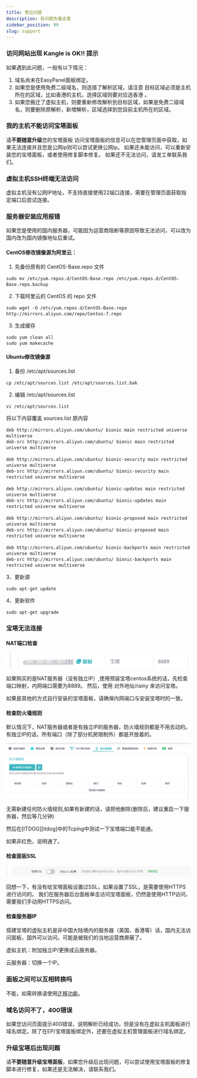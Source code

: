 ```yaml
---
title: 常见问题
description: 有问题先看这里
sidebar_position: 99
slug: support
---
```



### 访问网站出现 Kangle is OK!! 提示

如果遇到此问题，一般有以下情况：

1. 域名尚未在EasyPanel面板绑定。
2. 如果您是使用免费二级域名，则选错了解析区域，请注意 目标区域必须是主机所在的区域，比如香港的主机，选择区域则要对应选香港 。
3. 如果您搬迁了虚拟主机，则要重新修改解析到目标区域，如果是免费二级域名，则要删除原解析，新增解析，区域选择到您目前主机所在的区域。


### 我的主机不能访问宝塔面板
请**不要随意升级**您的宝塔面板
访问宝塔面板的信息可以在您管理页面中获取，如果无法连接并且您是公网ip则可以尝试更换公网ip。
如果还未能访问，可以重新安装您的宝塔面板，或者使用修复脚本修复。
如果还不无法访问，请发工单联系我们。

### 虚拟主机SSH终端无法访问
虚拟主机没有公网IP地址，不支持直接使用22端口连接，需要在管理页面获取指定端口后尝试连接。

### 服务器安装应用报错
如果您是使用的国内服务器，可能因为运营商阻断等原因导致无法访问，可以改为国内改为国内镜像地址后重试。
#### CentOS修改镜像源为阿里云：

1. 先备份原有的 CentOS-Base.repo 文件

```shell
sudo mv /etc/yum.repos.d/CentOS-Base.repo /etc/yum.repos.d/CentOS-Base.repo.backup
```
2. 下载阿里云的 CentOS  的 repo 文件

```shell
sudo wget -O /etc/yum.repos.d/CentOS-Base.repo http://mirrors.aliyun.com/repo/Centos-7.repo
```

3. 生成缓存
```shell
sudo yum clean all
sudo yum makecache
```
#### Ubuntu修改镜像源

1. 备份 /etc/apt/sources.list
```shell
cp /etc/apt/sources.list /etc/apt/sources.list.bak
```

2. 编辑 /etc/apt/sources.list
```shell
vi /etc/apt/sources.list
```
将以下内容覆盖 sources.list 原内容
```shell
deb http://mirrors.aliyun.com/ubuntu/ bionic main restricted universe multiverse
deb-src http://mirrors.aliyun.com/ubuntu/ bionic main restricted universe multiverse

deb http://mirrors.aliyun.com/ubuntu/ bionic-security main restricted universe multiverse
deb-src http://mirrors.aliyun.com/ubuntu/ bionic-security main restricted universe multiverse

deb http://mirrors.aliyun.com/ubuntu/ bionic-updates main restricted universe multiverse
deb-src http://mirrors.aliyun.com/ubuntu/ bionic-updates main restricted universe multiverse

deb http://mirrors.aliyun.com/ubuntu/ bionic-proposed main restricted universe multiverse
deb-src http://mirrors.aliyun.com/ubuntu/ bionic-proposed main restricted universe multiverse

deb http://mirrors.aliyun.com/ubuntu/ bionic-backports main restricted universe multiverse
deb-src http://mirrors.aliyun.com/ubuntu/ bionic-backports main restricted universe multiverse
```

3、更新源
```shell
sudo apt-get update
```
4、更新软件
```shell
sudo apt-get upgrade 
```


### 宝塔无法连接

#### NAT端口检查
![natbt@50](assets/natbt.png)

如果购买的是NAT服务器（没有独立IP）,使用预装宝塔centos系统的话，先检查端口映射，内网端口需要为8889。
然后，使用 对外地址/rainy 来访问宝塔。

如果是其他的方式自行安装的宝塔面板，请确保内网端口与安装宝塔时的一致。

#### 检查防火墙规则

默认情况下，NAT服务器或者是有独立IP的服务器，防火墙规则都是不用去动的。
有独立IP的话，所有端口（除了部分机房限制外）都是开放着的。

![firewall@50](assets/firewall.png)

无需新建任何防火墙规则,如果有新建的话，请把他删除(删除后，建议重启一下服务器，然后等几分钟)

然后在[ITDOG][itdog]中的Tcping中测试一下宝塔端口能不能通。

如果非红色，说明通了。

#### 检查面板SSL
![btssl@50](assets/btssl.png)

回想一下，有没有给宝塔面板设置过SSL，如果设置了SSL，是需要使用HTTPS进行访问的。
我们在服务器后台面板单击访问宝塔面板，仍然是使用HTTP访问，需要我们手动用HTTPS访问。

#### 检查服务器IP
搭建宝塔的虚拟主机是非中国大陆境内的服务器（美国、香港等）话，国内无法访问面板，国外可以访问。可能是被我们的当地运营商屏蔽了。

虚拟主机：附加独立IP/更换成云服务器。

云服务器：切换一个IP。


### 面板之间可以互相转换吗
不能，如需转换请使用[迁移功能](/docs/support#想把原来机器的时长转移到新机器上)。

### 域名访问不了，400错误
如果您访问页面提示400错误，说明解析已经成功，但是没有在虚拟主机面板进行域名绑定。除了在EP/宝塔面板绑定外，还要在虚拟主机管理面板进行域名绑定。

### 升级宝塔后出现问题
请**不要随意升级宝塔面板**，如果您升级后出现问题，可以尝试使用宝塔面板的修复脚本进行修复，如果还是无法解决，请联系我们。